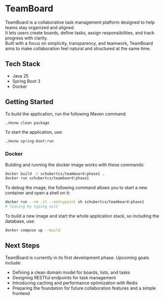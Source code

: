 # TeamBoard

TeamBoard is a collaborative task management platform designed to help teams stay organized and aligned.  
It lets users create boards, define tasks, assign responsibilities, and track progress with clarity.  
Built with a focus on simplicity, transparency, and teamwork, TeamBoard aims to make collaboration feel natural and structured at the same time.

## Tech Stack

- Java 25
- Spring Boot 3
- Docker

## Getting Started

To build the application, run the following Maven command:
```bash
./mvnw clean package
```

To start the application, use:
```bash
./mvnw spring-boot:run
```

### Docker

Building and running the docker image works with these commands:
```bash
docker build -t schubertcs/teamboard:phase1 .
docker run schubertcs/teamboard:phase1
```

To debug the image, the following command allows you to start a new container and open a shell on it:
```bash
docker run --rm -it --entrypoint sh schubertcs/teamboard:phase1
# leaving by typing exit
```

To build a new image and start the whole application stack, so including the database, use:
```bash
docker compose up --build
```

## Next Steps

TeamBoard is currently in its first development phase. Upcoming goals include:

- Defining a clean domain model for boards, lists, and tasks
- Designing RESTful endpoints for task management
- Introducing caching and performance optimization with Redis
- Preparing the foundation for future collaboration features and a simple frontend